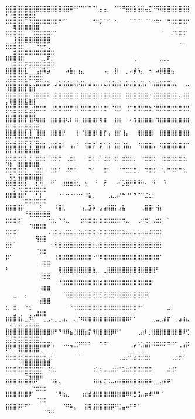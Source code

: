 ⣿⣿⣿⣿⣿⣿⣿⣿⣿⣿⣿⣿⣿⣿⣿⣿⣿⠿⠛⠋⠉⠉⠉⠉⢁⣤⣤⡀⠀⠉⠙⠛⣿⣿⣷⣷⣿⢤⣍⡙⠻⢿⣿⣿⣿⣿⣿⣿⣿⠏⠹⣿⣿⣿⣷⣿⣿
⣿⣿⣿⣿⣿⠉⠹⣿⣿⣿⣿⣿⣿⣿⠟⠋⠁⠀⠀⠀⠀⠀⠀⠚⠿⡭⠁⠋⠀⠢⠀⠀⠀⠉⠉⠉⠁⠈⠁⠓⠷⠂⠈⠻⣿⣿⣿⣿⡟⠀⠀⢿⣿⣿⣿⣿⣿⣿
⣿⣿⣿⣿⣿⠀⠀⠹⣿⣿⣿⣿⠟⠁⠀⠀⠀⠀⠀⠀⠀⠀⠀⠀⠀⠀⠀⠀⠀⠀⠀⠀⠀⠀⠀⠀⠀⠀⠀⠀⠀⠈⠀⠀⠌⠻⣿⡿⠁⠀⠀⢸⣿⣿⣿⣿⣿⣿⣿⣿⣿
⣿⣿⣿⣿⣿⠀⠀⠀⠘⢿⠟⢁⠀⠀⠀⠀⠀⠀⠀⠀⠀⠀⠀⠀⠀⠀⠀⠀⠀⠀⠀⠀⠀⠀⠀⠀⠀⠀⠀⠀⠀⠀⠀⠀⠀⠀⠈⠁⠀⠀⠀⣾⣿⣿⣿⣿⣿⣿⣿⣿⣿⣿
⣿⣿⣿⣿⣿⠀⠀⠀⠀⢀⡀⠏⡀⠀⠀⠀⠀⠀⠀⠀⠀⠀⠀⠀⠀⠀⠀⠀⠀⠀⠀⠀⠀⠀⢀⠀⠀⠀⠀⠀⠀⣀⣀⡀⠀⠀⠀⠀⠀⠀⢰⣿⣿⣿⡟⣿⣿⣿⣿⣿⣿⣿
⣿⣿⣿⣿⣿⣇⠀⠀⢠⡾⠷⡴⠀⠀⠀⠀⠴⣷⡆⢰⣄⠀⠀⠀⠀⠀⠠⡄⠀⡿⠀⠀⡀⠴⡾⠳⣄⠀⠒⠀⠴⡿⣿⣿⣦⠀⠀⠀⠀⢀⣿⣿⣿⣿⡇⣿⣿⣿⣿
⣿⣿⣿⣿⣿⣿⣆⢀⣿⣿⣾⡷⠀⣰⣷⣿⣾⣶⢦⡷⣿⡆⣴⣴⣤⢠⣆⣿⢸⣶⣾⢠⡧⣼⣷⣦⣹⡆⠑⣷⣶⣿⣿⣿⣷⣆⠀⠀⣀⠸⣿⣿⣿⣿⡇⣿⣿
⣿⣿⣿⣿⣿⣿⡇⢸⣿⣿⣿⠇⢠⣿⣿⣿⣿⣿⢸⡇⣿⣿⣾⣿⣿⢸⣿⡿⢸⣿⣿⠀⣿⣿⣿⣿⣿⣿⡀⢻⣿⣿⣿⣿⣿⣿⡄⢾⣿⡄⢿⣿⣿⣿⣧⣿⣿
⣿⣿⣿⣿⣿⡿⢀⣾⣿⣿⣿⠀⣸⣿⣿⣿⣿⡟⢸⡇⣿⣿⣿⣿⣿⢸⣿⠇⠈⣿⣿⠀⢸⠉⣿⣿⣿⣿⣷⠈⣿⣿⣿⣿⣿⣿⣿⣿⣿⣧⢸⣿⣿⣿⣿⣿⣿
⣿⣿⣿⣿⣿⡇⢸⡟⢻⣿⡇⠀⣿⣿⣿⣿⠣⠇⠸⡇⢸⣿⣿⣿⡏⢻⣿⠀⠀⣿⣿⠀⠀⠂⢹⣿⣿⣿⣿⡆⠹⣿⣿⣿⣿⣿⣿⣿⣿⣿⡀⢿⣿⣿⣿⣿⣿⣿
⣿⣿⣿⣿⣿⡇⢸⠀⢸⣿⡇⠀⣿⣿⣿⡟⠀⠀⠀⡇⠈⣿⣿⣿⠇⣿⡏⢠⠀⣿⡏⢸⡄⠀⠀⢿⣿⣿⣿⡇⠀⣿⣿⣿⣿⣿⣿⣿⣿⣿⠇⢸⣿⣿⣿⣿⣿⣿
⣿⣿⣿⣿⣿⡇⢸⠀⣿⣿⡇⢀⣿⣿⣿⠇⠀⢰⡄⠃⠀⢻⣿⡟⠀⡿⠁⣾⠀⣿⡇⢸⣷⡄⠀⠘⣿⣿⣿⣧⠀⢿⣿⣿⣿⣿⣿⣿⠉⣿⡇⢸⣿⣿⣿⣿⣿⣿
⣿⣿⣿⣿⣿⡇⢸⠀⣿⣿⡇⠈⣿⡿⡟⠀⢀⣾⣇⠀⠀⠈⣿⡇⢠⠁⣸⣿⠀⣿⠀⣾⣿⣿⡀⠀⠹⣿⣿⣿⠀⢸⣿⣿⣿⣿⣿⣻⡄⠹⣷⠀⣿⣿⣿⣿⣿⣿
⣿⣿⣿⣿⣿⡇⠀⠀⣼⣿⠀⠀⣿⡷⠁⠀⠼⠟⠛⠀⠀⠀⠙⠁⠀⠀⣿⠃⠀⠀⠈⠉⣉⣉⣛⡀⠀⠹⣿⣿⠀⠘⡄⠛⠿⠟⠛⢳⡄⠀⢿⠆⢿⣿⣿⣿⣿⣿⣿
⣿⣿⣿⣿⣿⡇⠀⠀⡏⢿⠀⠀⠟⠁⠀⣰⣶⣶⣿⣂⠀⢦⠀⠀⠃⠀⡟⠀⠀⠠⠎⡡⣿⠿⠿⠿⠷⠄⠀⠻⠀⠀⠹⠀⠀⠀⠀⠀⠀⠀⠈⡆⠘⣿⣿⣿⣿⣿⣿⣿
⣿⣿⣿⣿⣿⠃⠀⠀⠃⡇⠀⠀⠀⠀⠐⠂⠒⠐⠂⠒⠂⠸⣥⡀⠀⠀⠀⢀⣄⣠⠜⠓⠘⠃⠙⠉⠉⣈⣂⡂⠀⠀⠀⠀⠀⠀⠀⠀⠀⠀⠀⠀⠀⠘⣿⣿⣿⣿⣿⣿
⣿⣿⣿⣿⡿⠀⠀⠀⠀⠃⠀⠀⠀⠸⣿⣇⠀⠀⠀⠀⢰⣀⣹⡷⠀⣠⣴⣿⣿⡅⣰⣧⠀⠀⠀⠀⢀⣿⣿⠇⢺⡆⠀⠀⠀⠀⠀⠀⠀⠀⠀⠀⠀⠀⠘⢿⣿⣿⣿⣿⣿
⣿⣿⣿⡿⠁⠀⠀⠀⠀⠀⠀⠐⣶⡀⠙⠻⣄⠀⠀⠀⡾⢿⣿⣿⡆⣿⣿⣿⣿⣿⡟⠻⣄⠀⠀⢀⠾⢟⠁⣠⣾⡇⠀⠁⠀⠀⠀⠀⠀⠀⠀⠀⠀⠀⠀⠈⢿⣿⣿⣿
⣿⣿⡿⠁⠀⠀⠀⠀⠀⠀⠀⠠⢹⣿⣶⣤⣭⣥⣤⣬⣶⣿⣿⣿⢰⣿⣿⣿⣿⣿⣿⣷⣦⣤⣤⣥⣴⣴⣾⣿⣿⡇⠀⠀⠀⠀⠀⠀⠀⠀⠀⠀⠀⠀⠀⠀⠀⢻⣿⣿
⣿⡿⠁⠀⠀⠀⠀⠀⠀⠀⠀⠀⠂⢿⣿⣿⣿⣿⣿⣿⣿⣿⣿⡇⣼⣿⣿⣿⣿⣿⣿⣿⣿⣿⣿⣿⣿⣿⣿⣿⣿⡇⠀⠀⠀⠀⠀⠀⠀⠀⠀⠀⠀⠀⠀⠀⠀⠈⣿⣿
⡿⠁⠀⠀⠀⠀⠀⠀⠀⠀⠀⠀⠀⢸⣿⣿⣿⣿⣿⣿⣿⣿⣿⠐⠛⠿⣿⣿⣿⣿⣿⣿⣿⣿⣿⣿⣿⣿⣿⣿⣿⠁⠀⠀⠀⠀⠀⠀⠀⠀⠀⠀⠀⠀⠀⠀⠀⠀⢸⣿⣿
⠃⠀⠀⠀⠀⠀⠀⠀⠀⠀⠀⠀⠀⠀⢿⣿⣿⣿⣿⣿⣿⣿⣿⣷⣀⠀⣀⣿⣿⣿⣿⣿⣿⣿⣿⣿⣿⣿⣿⣿⠃⠀⠀⠀⠀⠀⠀⠀⠀⠀⠀⠀⠀⠀⠀⠀⠀⠀⢸⣿⣿
⠀⠀⠀⠀⠀⠀⠀⠀⠀⠀⠀⠀⠀⠀⠘⣿⣿⣿⣿⣿⣿⣿⣿⣿⣿⣾⣿⣿⣿⣿⣿⣿⣿⣿⣿⣿⣿⣿⣿⠃⠀⠀⠀⠀⠀⠀⠀⠀⠀⠀⠀⠀⠀⠀⠀⠀⠀⠀⢸⣿⣿
⠀⠀⣀⠀⠀⡄⠀⠀⠀⠀⠀⠀⠀⠀⠀⠈⢿⣿⣿⣿⣿⣿⣿⣟⣛⣋⣟⣛⣛⢿⣿⣿⣿⣿⣿⣿⣿⡿⠁⠀⠀⠀⠀⠀⠀⠀⠀⠀⠀⠀⠀⠀⠀⠀⠀⠀⠀⠀⣾⣿⣿
⣆⠀⣿⡄⠀⠹⣦⠀⠀⠀⠀⠀⠀⠀⠀⠀⠀⠙⢿⣿⣿⣿⣿⣿⣿⣿⣿⣿⣿⣿⣿⣿⣿⣿⣿⠟⠋⠀⠀⠀⠀⠀⠀⣠⡄⠀⠀⠀⠀⠀⠀⣠⠀⡀⠀⢀⢀⣼⣿⣿
⣿⣿⣿⣿⣦⣀⡙⠃⠀⠀⣀⣠⢂⣀⣀⣴⡄⠀⢄⡈⠻⢿⣿⣿⣿⣿⣿⣿⣿⣿⣿⣿⠿⠋⠁⠀⠀⠀⠀⣀⣤⣠⣾⡏⠀⢀⣴⣿⣦⡀⠺⣡⣾⣃⣴⣿⣿⣿
⣿⣿⣿⣿⣿⣿⣿⣿⣿⣿⣿⣿⡿⠛⠙⠻⠿⣦⣈⣿⣿⣶⡍⠻⢿⣿⣿⣿⡿⠟⠉⠀⠀⠀⠀⢀⣴⠇⡀⣿⣿⣿⣿⣿⣿⣿⣿⠿⢋⣉⡘⢿⣿⣿⣿⣿⣿⣿
⣿⣿⣿⣿⣿⣿⣿⣿⣿⣿⣿⡿⢡⠀⠀⠠⠦⢤⣈⡙⠛⠛⠃⠀⠀⠉⠛⠁⠀⠀⠀⠀⠀⢀⡴⠓⣡⣾⡇⠿⠿⠿⠟⠛⠛⠉⢀⣴⡿⠋⠁⠀⠹⣿⣿⣿⣿⣿
⣿⣿⣿⣿⣿⣿⣿⣿⣿⣿⡟⢠⡇⠀⠀⠀⠀⠀⠀⠉⠀⠀⠀⠀⠀⠀⠀⠀⠀⠀⢀⣠⡴⢋⣴⣿⣿⣿⡇⠀⠀⠀⠀⠀⢀⣴⡿⠋⠀⠀⠀⠀⠀⠸⣿⣿⣿⣿⣿⣿⣿
⣿⣿⣿⣿⣿⣿⣿⣿⣿⡟⠀⠸⣷⡀⠀⠀⠀⠀⠀⠀⠀⠀⠀⢰⡑⢦⣤⣤⣴⡶⠛⣡⣶⣿⣿⣿⣿⣿⣿⠀⠀⠀⠀⣴⣾⠏⠀⠀⠀⠀⠀⠀⠀⠀⠙⢿⣿⣿⣿
⣿⣿⣿⣿⣿⣿⣿⡿⠋⠀⠀⠀⠹⣷⣄⠀⠀⠀⠀⠀⠀⠀⠀⢸⣿⣦⣍⣩⣤⣶⣿⣿⣿⣿⣿⣿⣿⣿⠿⢂⣀⣴⣾⠟⠁⠀⠀⠀⠀⠀⠀⠀⠀⠀⠀⠀⠙⣿⣿⣿
⣿⣿⣿⣿⣿⣿⡿⠁⠀⠀⠀⠀⠀⠈⠻⣷⣄⠀⠀⠀⢰⣞⣾⣾⣿⣿⣿⣿⣿⣿⣿⣿⠿⠟⣛⣩⣤⡶⠾⠟⠛⠈⠀⠀⠀⠀⠀⠀⠀⠀⠀⠀⠀⠀⠀⠀⠀⠈⣿⣿
⣿⣿⣿⡿⠟⠋⠁⠀⠀⠀⠀⠀⠀⠀⠀⠈⠛⠷⣄⠀⠀⣯⢿⣸⣿⣿⣿⣿⡿⠛⣉⣤⠶⠛⠛⠁⠀⠀⠀⠀⠀⠀⠀⠀⠀⠀⠀⠀⠀⠀⠀⠀⠀⠀⠀⠀⠀⠀⠀⠈⠙⠛
